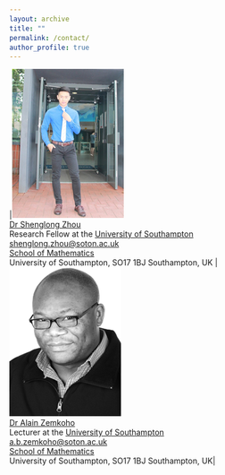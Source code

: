 ```yaml
---
layout: archive
title: ""   
permalink: /contact/
author_profile: true
---
```


|<img src='/images/slzhou.jpg'> <br> [Dr Shenglong Zhou](https://shenglongzhou.github.io) <br> Research Fellow at the [University of Southampton](https://www.southampton.ac.uk/) <br> shenglong.zhou@soton.ac.uk <br> [School of Mathematics](https://www.southampton.ac.uk/maths) <br> University of Southampton,  SO17 1BJ Southampton, UK | <img src='/images/zem.png'> <br>
[Dr Alain Zemkoho](http://www.southampton.ac.uk/~abz1e14/) <br> Lecturer at the [University of Southampton](https://www.southampton.ac.uk/) <br> a.b.zemkoho@soton.ac.uk <br> [School of Mathematics](https://www.southampton.ac.uk/maths)  <br>  University of Southampton, SO17 1BJ Southampton, UK|
